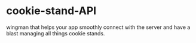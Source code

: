 # cookie-stand-API
wingman that helps your app smoothly connect with the server and have a blast managing all things cookie stands. 
